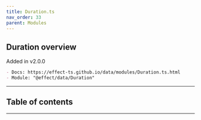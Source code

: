 ```yaml
---
title: Duration.ts
nav_order: 33
parent: Modules
---
```


## Duration overview

Added in v2.0.0

```md
- Docs: https://effect-ts.github.io/data/modules/Duration.ts.html
- Module: "@effect/data/Duration"
```

---

<h2 class="text-delta">Table of contents</h2>

---
